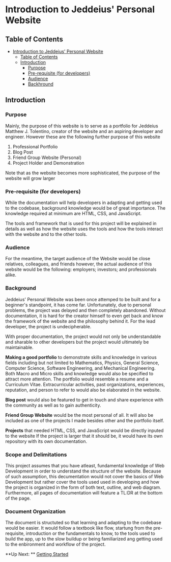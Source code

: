# Introduction to Jeddeius' Personal Website

## Table of Contents

- [Introduction to Jeddeius' Personal Website](#introduction-to-jeddeius-personal-website)
  - [Table of Contents](#table-of-contents)
  - [Introduction](#introduction)
    - [Purpose](#purpose)
    - [Pre-requisite (for developers)](#pre-requisite-for-developers)
    - [Audience](#audience)
    - [Backhround](#background)

## Introduction

### Purpose

Mainly, the purpose of this website is to serve as a portfolio for Jeddeius Matthew J. Tolentino, creator of the website and an aspiring developer and engineer. However these are the following further purpose of this website

1. Professional Portfolio
2. Blog Post
3. Friend Group Website (Personal)
4. Project Holder and Demonstration

Note that as the website becomes more sophisticated, the purpose of the website will grow larger

### Pre-requisite (for developers)

While the documentation will help developers in adapting and getting used to the codebase, background knowledge would be of great importance. The knowledge required at minimum are HTML, CSS, and JavaScript.

The tools and framework that is used for this project will be explained in details as well as how the website uses the tools and how the tools interact with the website and to the other tools.

### Audience

For the meantime, the target audience of the Website would be close relatives, colleagues, and friends however, the actual audience of this website would be the following: employers; investors; and professionals alike.

### Background

Jeddeius' Personal Website was been once attemped to be built and for a beginner's standpoint, it has come far. Unfortunately, due to personal problems, the project was delayed and then completely abandoned. Without documentation, it is hard for the creator himself to even get back and know the framework of the website and the philosophy behind it. For the lead developer, the project is undecipherable.

With proper documentation, the project would not only be understandable and sharable to other developers but the project would ultimately be maintainable.

**Making a good portfolio** to demonstrate skills and knowledge in various fields including but not limited to Mathematics, Physics, General Science, Computer Science, Software Engineering, and Mechanical Engineering. Both Macro and Micro skills and knowledge would also be specified to attract more attention. The portfolio would resemble a resume and a Curriculum Vitae. Extracurricular activities, past organizations, experiences, reputation, and person to refer to would also be elaborated in the website.

**Blog post** would also be featured to get in touch and share experience with the community as well as to gain authenticity.

**Friend Group Website** would be the most personal of all. It will also be included as one of the projects I made besides other and the portfolio itself.

**Projects** that needed HTML, CSS, and JavaScript would be directly inputed to the website  If the project is larger that it should be, it would have its own repository with its own documentation.

### Scope and Delimitations

This project assumes that you have atleast, fundamental knowledge of Web Development in order to understand the structure of the website. Because of such assumption, this decumentation would not cover the basics of Web Development but rather cover the tools used used in developing and how the project is organized in the form of both text, outline, and web diagram. Furthermore, all pages of documentation will feature a TL:DR at the bottom of the page.

### Document Organization

The document is structuted so that learning and adapting to the codebase would be easier. It would follow a textbook like flow, startung from the pre-requisite, introduction or the fundamentals to know, to the tools used to build the app, up to the slow buildup or being familiarized ang getting used to the enbironment and workflow of the project.

**Up Next: ** [Getting Started](02-GettingStarted.md)